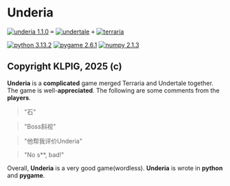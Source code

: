 # Underia
[![underia 1.1.0](https://img.shields.io/badge/underia-1.1.0-darkcyan)](https://github.com/KLPig/underia/) <kbd>=</kbd>
[![undertale](https://img.shields.io/badge/undertale-red)](https://undertale.com/) <kbd>+</kbd>
[![terraria](https://img.shields.io/badge/terraria-darkgreen)](https://terraria.org/)

[![python 3.13.2](https://img.shields.io/badge/python-3.13.2-blue)](https://www.python.org/) [![pygame 2.6.1](https://img.shields.io/badge/pygame-2.6.1-green)](https://www.pygame.org/wiki/about) [![numpy 2.1.3](https://img.shields.io/badge/numpy-2.1.3-yellow)](https://numpy.org)

## Copyright KLPIG, 2025 (c)

**Underia** is a **complicated** game merged Terraria and Undertale together.
The game is well-**appreciated**. The following are some comments from the **players**.
> "石"

> "Boss斜视"

> "他帮我评价Underia"

> "No s**, bad!"

Overall, **Underia** is a very good game(wordless). **Underia** is wrote in **python** and **pygame**.
